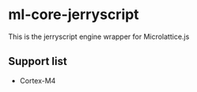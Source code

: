 # ml-core-jerryscript

This is the jerryscript engine wrapper for Microlattice.js

## Support list

* Cortex-M4
